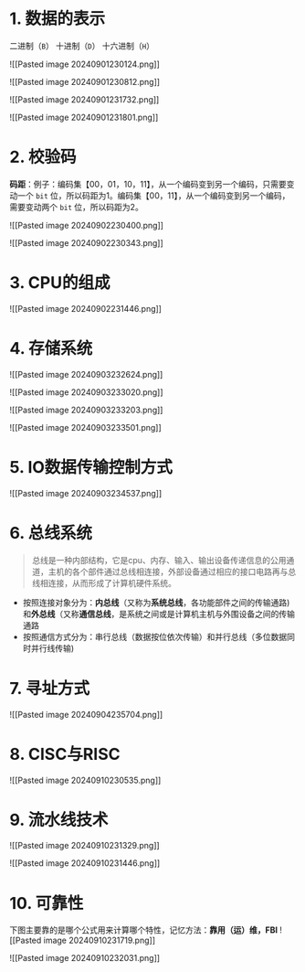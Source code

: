 # 1. 数据的表示

二进制（`B`） 十进制（`D`） 十六进制（`H`）

![[Pasted image 20240901230124.png]]

![[Pasted image 20240901230812.png]]

![[Pasted image 20240901231732.png]]

![[Pasted image 20240901231801.png]]

# 2. 校验码

**码距**：例子：编码集【00，01，10，11】，从一个编码变到另一个编码，只需要变动一个 `bit` 位，所以码距为1。编码集【00，11】，从一个编码变到另一个编码，需要变动两个 `bit` 位，所以码距为2。

![[Pasted image 20240902230400.png]]

![[Pasted image 20240902230343.png]]

# 3. CPU的组成

![[Pasted image 20240902231446.png]]

# 4. 存储系统

![[Pasted image 20240903232624.png]]

![[Pasted image 20240903233020.png]]

![[Pasted image 20240903233203.png]]

![[Pasted image 20240903233501.png]]

# 5. IO数据传输控制方式

![[Pasted image 20240903234537.png]]

# 6. 总线系统

> 总线是一种内部结构，它是cpu、内存、输入、输出设备传递信息的公用通道，主机的各个部件通过总线相连接，外部设备通过相应的接口电路再与总线相连接，从而形成了计算机硬件系统。

+ 按照连接对象分为：**内总线**（又称为**系统总线**，各功能部件之间的传输通路)和**外总线**（又称**通信总线**，是系统之间或是计算机主机与外围设备之间的传输通路
+ 按照通信方式分为：串行总线（数据按位依次传输）和并行总线（多位数据同时并行线传输)

# 7. 寻址方式

![[Pasted image 20240904235704.png]]

# 8. CISC与RISC

![[Pasted image 20240910230535.png]]

# 9. 流水线技术

![[Pasted image 20240910231329.png]]

![[Pasted image 20240910231446.png]]

# 10. 可靠性

下图主要靠的是哪个公式用来计算哪个特性，记忆方法：**靠用（运）维，FBI**
![[Pasted image 20240910231719.png]]

![[Pasted image 20240910232031.png]]







